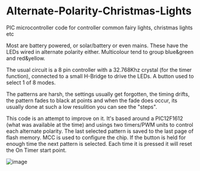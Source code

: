 # Alternate-Polarity-Christmas-Lights
PIC microcontroller code for controller common fairy lights, christmas lights etc 

Most are battery powered, or solar/battery or even mains. These have the LEDs wired in alternate polarity either. Multicolour tend to group blue&green and red&yellow.

The usual circuit is a 8 pin controller with a 32.768Khz crystal (for the timer function), connected to a small H-Bridge to drive the LEDs. A button used to select 1 of 8 modes.

The patterns are harsh, the settings usually get forgotten, the timing drifts, the pattern fades to black at points and when the fade does occur, its usually done at such a low resulition you can see the "steps".

This code is an attempt to improve on it. It's based around a PIC12F1612 (what was available at the time) and usings two timers/PWM units to control each alternate polarity. The last selected pattern is saved to the last page of flash memory. MCC is used to configure the chip. If the button is held for enough time the next pattern is selected. Each time it is pressed it will reset the On Timer start point.

![image](https://user-images.githubusercontent.com/82589545/211387744-6552ef8b-61dc-40d8-bb79-bf9ab132297b.png)

